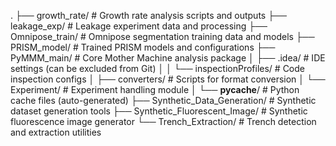 .
├── growth_rate/                     # Growth rate analysis scripts and outputs
├── leakage_exp/                     # Leakage experiment data and processing
├── Omnipose_train/                  # Omnipose segmentation training data and models
├── PRISM_model/                     # Trained PRISM models and configurations
├── PyMMM_main/                      # Core Mother Machine analysis package
│   ├── .idea/                       # IDE settings (can be excluded from Git)
│   │   └── inspectionProfiles/      # Code inspection configs
│   ├── converters/                 # Scripts for format conversion
│   └── Experiment/                 # Experiment handling module
│       └── __pycache__/            # Python cache files (auto-generated)
├── Synthetic_Data_Generation/      # Synthetic dataset generation tools
├── Synthetic_Fluorescent_Image/    # Synthetic fluorescence image generator
└── Trench_Extraction/              # Trench detection and extraction utilities
